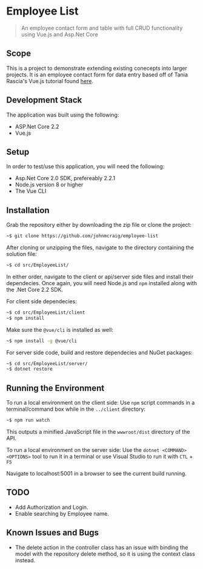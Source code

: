 # Employee List
> An employee contact form and table with full CRUD functionality using Vue.js and Asp.Net Core

## Scope
This is a project to demonstrate extending existing conecepts into larger projects. It is an employee contact form for data entry based off of Tania Rascia's Vue.js tutorial found [here](https://www.taniarascia.com/getting-started-with-vue/).

## Development Stack
The application was built using the following:
- ASP.Net Core 2.2
- Vue.js

## Setup
In order to test/use this application, you will need the following:
- Asp.Net Core 2.0 SDK, prefereably 2.2.1
- Node.js version 8 or higher
- The Vue CLI

## Installation
Grab the repository either by downloading the zip file or clone the project:
```sh
~$ git clone https://github.com/johnmcraig/employee-list
```
After cloning or unzipping the files, navigate to the directory containing the solution file:
```sh
~$ cd src/EmployeeList/
```
In either order, navigate to the client or api/server side files and install their dependecies. Once again, you will need Node.js and `npm` installed along with the .Net Core 2.2 SDK.

For client side dependecies:
```sh
~$ cd src/EmployeeList/client
~$ npm install
```
Make sure the `@vue/cli` is installed as well:
```sh
~$ npm install -g @vue/cli
```

For server side code, build and restore dependecies and NuGet packages:
```sh
~$ cd src/EmployeeList/server/
~$ dotnet restore
```

## Running the Environment
To run a local environment on the client side:
Use `npm` script commands in a terminal/command box while in the `../client` directory:
```sh
~$ npm run watch
```
This outputs a minified JavaScript file in the `wwwroot/dist` directory of the API.

To run a local environment on the server side:
Use the `dotnet <COMMAND> <OPTIONS>` tool to run it in a terminal or use Visual Studio to run it with `CTL` + `F5`

Navigate to localhost:5001 in a browser to see the current build running.

## TODO
- Add Authorization and Login.
- Enable searching by Employee name.

## Known Issues and Bugs
- The delete action in the controller class has an issue with binding the model with the repository delete method, so it is using the context class instead.